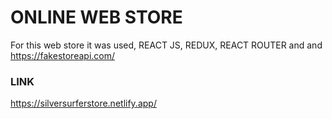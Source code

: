 # ONLINE WEB STORE

For this web store it was used, REACT JS, REDUX, REACT ROUTER and and https://fakestoreapi.com/

### LINK

https://silversurferstore.netlify.app/